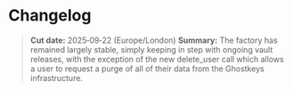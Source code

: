 # Changelog

> **Cut date:** 2025‑09‑22 (Europe/London)
> **Summary:** The factory has remained largely stable, simply keeping in step with ongoing vault releases, with the exception of the new delete_user call which allows a user to request a purge of all of their data from the Ghostkeys infrastructure.